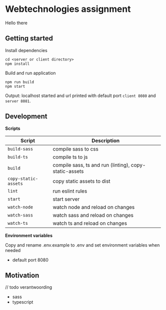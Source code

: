 # Webtechnologies assignment

Hello there


## Getting started
Install dependencies
```
cd <server or client directory>
npm install
```

Build and run application
```
npm run build
npm start
```
Output: localhost started and url printed with default port `client 8080` and `server 8081`.

## Development
**Scripts**

| Script | Description |
| --------- | --------- |
| `build-sass` | compile sass to css |
| `build-ts` |  compile ts to js |
| `build` | compile sass, ts and run (linting), copy-static-assets |
| `copy-static-assets` | copy static assets to dist |
| `lint` | run eslint rules |
| `start` | start server |
| `watch-node` | watch node and reload on changes |
| `watch-sass` | watch sass and reload on changes |
| `watch-ts` | watch ts and reload on changes |

**Environment variables**

Copy and rename .env.example to .env and set environment variables when needed
- default port 8080

## Motivation
// todo verantwoording
- sass
- typescript
